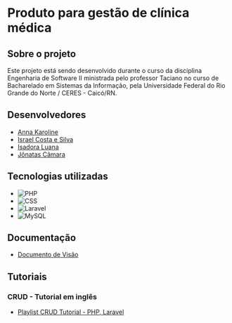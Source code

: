 # Produto para gestão de clínica médica

## Sobre o projeto

Este projeto está sendo desenvolvido durante o curso da disciplina Engenharia de Software II ministrada pelo professor Taciano
no curso de Bacharelado em Sistemas da Informação, pela Universidade Federal do Rio Grande do Norte / CERES - Caicó/RN.

## Desenvolvedores

- [Anna Karoline](https://github.com/OliveiraAnna99)
- [Israel Costa e Silva](https://github.com/israelsilva282)
- [Isadora Luana](https://github.com/isazvdd)
- [Jônatas Câmara](https://github.com/JohnnyAKing)

## Tecnologias utilizadas

- ![PHP](https://img.shields.io/badge/PHP-F7DF1E?style=for-the-badge&logo=php&logoColor=black)
- ![CSS](https://img.shields.io/badge/CSS-1E90FF?&style=for-the-badge&logo=css3&logoColor=white)
- ![Laravel](https://img.shields.io/badge/Laravel-FF0000?style=for-the-badge&logo=laravel&logoColor=white)
- ![MySQL](https://img.shields.io/badge/MySQL-00000F?style=for-the-badge&logo=mysql&logoColor=white)

## Documentação

- [Documento de Visão](https://github.com/OliveiraAnna99/es-sigres/blob/main/docs/doc-visao.md)

## Tutoriais

### CRUD - Tutorial em inglês

- [Playlist CRUD Tutorial - PHP, Laravel](https://www.youtube.com/playlist?list=PLvZ08PHyHqDn1W1PKxpPIS7Bw0JqoRtB-)
